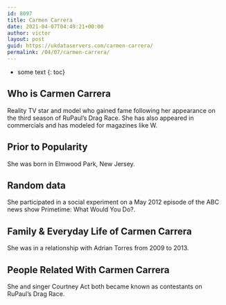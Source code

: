 ```yaml
---
id: 8097
title: Carmen Carrera
date: 2021-04-07T04:49:21+00:00
author: victor
layout: post
guid: https://ukdataservers.com/carmen-carrera/
permalink: /04/07/carmen-carrera/
---
```


* some text
{: toc}


## Who is Carmen Carrera



Reality TV star and model who gained fame following her appearance on the third season of RuPaul&#8217;s Drag Race. She has also appeared in commercials and has modeled for magazines like W.

                
                
                
## Prior to Popularity



She was born in Elmwood Park, New Jersey.

                
                
                
## Random data



She participated in a social experiment on a May 2012 episode of the ABC news show Primetime: What Would You Do?.

                
                
                
## Family & Everyday Life of Carmen Carrera



She was in a relationship with Adrian Torres from 2009 to 2013.

                
                
                
## People Related With Carmen Carrera



She and singer Courtney Act both became known as contestants on RuPaul&#8217;s Drag Race.

                
              
            
          
          
          